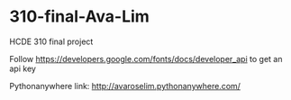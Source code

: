 # 310-final-Ava-Lim
HCDE 310 final project

Follow https://developers.google.com/fonts/docs/developer_api to get an api key

Pythonanywhere link: http://avaroselim.pythonanywhere.com/
